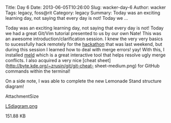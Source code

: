 Title: Day 6
Date: 2013-06-05T10:26:00
Slug: wacker-day-6
Author: wacker
Tags: legacy, foss@rit
Category: legacy
Summary: Today was an exciting learning day, not saying that every day is not! Today we ... 

Today was an exciting learning day, not saying that every day is not! Today we
had a great Git/Vim tutorial presented to us by our own Nate! This was an
awesome introduction/clarification session. I knew the very very basics to
sucessfully hack remotely for the [hackathon](http://hackforchange.org/) that
was last weekend, but during this session I learned how to deal with merge
errors! yay! With this, I installed [meld](http://meldmerge.org/) which is a
great interactive tool that helps resolve ugly merge conflicts. I also
acquired a very nice [cheat sheet](http://byte.kde.org/~zrusin/git/git-cheat-
sheet-medium.png) for GitHub commands within the terminal!

On a side note, I was able to complete the new Lemonade Stand structure
diagram!

AttachmentSize

[LSdiagram.png](http://foss.rit.edu/files/LSdiagram.png)

151.88 KB

